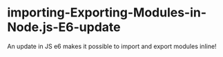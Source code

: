# importing-Exporting-Modules-in-Node.js-E6-update
 
 An update in JS e6 makes it possible to import and export modules inline!